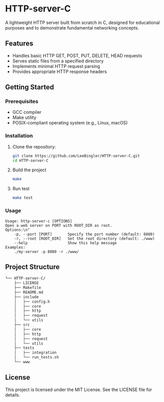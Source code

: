 # HTTP-server-C

A lightweight HTTP server built from scratch in C, designed for educational purposes and to demonstrate fundamental networking concepts.

## Features

- Handles basic HTTP GET, POST, PUT, DELETE, HEAD requests
- Serves static files from a specified directory
- Implements minimal HTTP request parsing
- Provides appropriate HTTP response headers

## Getting Started

### Prerequisites

- GCC compiler
- Make utility
- POSIX-compliant operating system (e.g., Linux, macOS)

### Installation

1. Clone the repository:

   ```bash
   git clone https://github.com/LeeBingler/HTTP-server-C.git
   cd HTTP-server-C
   ```

2. Build the project

    ```bash
    make
    ```

3. Run test

   ```bash
   make test
   ```

### Usage

    Usage: http-server-c [OPTIONS]
    Open a web server on PORT with ROOT_DIR as root.
    Options:\n"
        -p, --port [PORT]       Specify the port number (default: 8080)
        -r, --root [ROOT_DIR]   Set the root directory (default: ./www)
        --help                  Show this help message
    Examples:
        ./my-server -p 8080 -r ./www/

##  Project Structure

```sh
└── HTTP-server-C/
    ├── LICENSE
    ├── Makefile
    ├── README.md
    ├── include
    │   ├── config.h
    │   ├── core
    │   ├── http
    │   ├── request
    │   └── utils
    ├── src
    │   ├── core
    │   ├── http
    │   ├── request
    │   └── utils
    ├── tests
    │   ├── integration
    │   └── run_tests.sh
    └── www
```

## License

This project is licensed under the MIT License. See the LICENSE file for details.